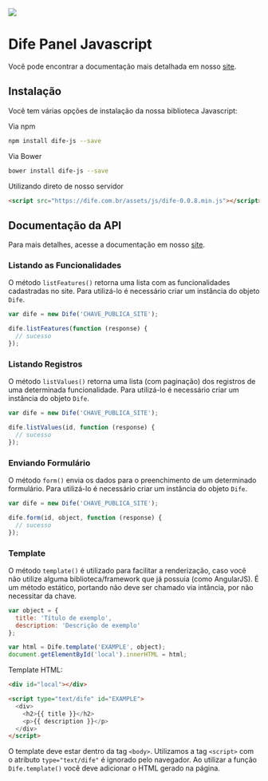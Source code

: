 <img src="https://s3-sa-east-1.amazonaws.com/dife/assets/img/logo-inverse.png"/>

# Dife Panel Javascript

Você pode encontrar a documentação mais detalhada em nosso [site](https://dife.com.br/doc).

## Instalação

Você tem várias opções de instalação da nossa biblioteca Javascript:

Via npm

```bash
npm install dife-js --save
```

Via Bower

```bash
bower install dife-js --save
```

Utilizando direto de nosso servidor 

```html
<script src="https://dife.com.br/assets/js/dife-0.0.8.min.js"></script>
```

## Documentação da API

Para mais detalhes, acesse a documentação em nosso [site](https://dife.com.br/doc).

### Listando as Funcionalidades

O método `listFeatures()` retorna uma lista com as funcionalidades cadastradas no site. Para utilizá-lo é necessário criar um instância do objeto `Dife`.

```javascript
var dife = new Dife('CHAVE_PUBLICA_SITE');

dife.listFeatures(function (response) {
  // sucesso
});
```

### Listando Registros

O método `listValues()` retorna uma lista (com paginação) dos registros de uma determinada funcionalidade. Para utilizá-lo é necessário criar um instância do objeto `Dife`.

```javascript
var dife = new Dife('CHAVE_PUBLICA_SITE');

dife.listValues(id, function (response) {
  // sucesso
});
```

### Enviando Formulário

O método `form()` envia os dados para o preenchimento de um determinado formulário. Para utilizá-lo é necessário criar um instância do objeto `Dife`.

```javascript
var dife = new Dife('CHAVE_PUBLICA_SITE');

dife.form(id, object, function (response) {
  // sucesso
});
```

### Template

O método `template()` é utilizado para facilitar a renderização, caso você não utilize alguma biblioteca/framework que já possuia (como AngularJS). É um método estático, portando não deve ser chamado via intância, por não necessitar da chave.


```javascript
var object = {
  title: 'Título de exemplo',
  description: 'Descrição de exemplo'
};

var html = Dife.template('EXAMPLE', object);
document.getElementById('local').innerHTML = html;
```


Template HTML:

```html
<div id="local"></div>

<script type="text/dife" id="EXAMPLE">
  <div>
    <h2>{{ title }}</h2>
    <p>{{ description }}</p>
  </div>
</script>
```

O template deve estar dentro da tag `<body>`. Utilizamos a tag `<script>` com o atributo `type="text/dife"` é ignorado pelo navegador. Ao utilizar a função `Dife.template()` você deve adicionar o HTML gerado na página.
